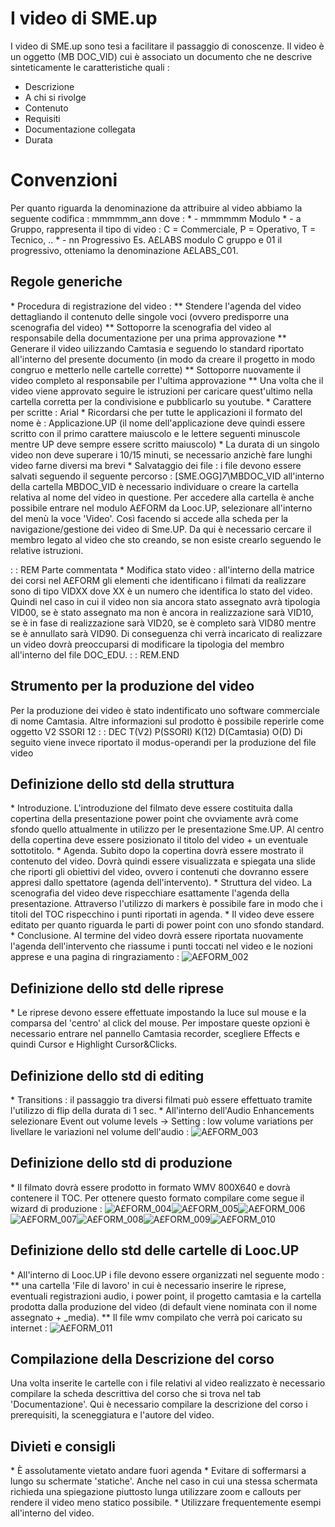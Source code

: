 # I video di SME.up

I video di SME.up sono tesi a facilitare il passaggio di conoscenze.
Il video è un oggetto (MB   DOC_VID) cui è associato un documento che ne descrive sinteticamente le caratteristiche quali : 

- Descrizione
- A chi si rivolge
- Contenuto
- Requisiti
- Documentazione collegata
- Durata


# Convenzioni
Per quanto riguarda la denominazione da attribuire al video abbiamo la seguente codifica : 
mmmmmm_ann dove : 
\* - mmmmmm Modulo
\* - a      Gruppo, rappresenta il tipo di video :  C = Commerciale, P = Operativo, T = Tecnico, ..
\* - nn     Progressivo
Es. A£LABS modulo C gruppo e 01 il progressivo, otteniamo la denominazione A£LABS_C01.

## Regole generiche

 \* Procedura di registrazione del video : 
 \*\* Stendere l'agenda del video dettagliando il contenuto delle singole voci (ovvero predisporre una scenografia del video)
 \*\* Sottoporre la scenografia del video al responsabile della documentazione per una prima approvazione
 \*\* Generare il video uilizzando Camtasia e seguendo lo standard riportato all'interno del presente documento (in modo da creare il progetto in modo congruo e metterlo nelle cartelle corrette)
 \*\* Sottoporre nuovamente il video completo al responsabile per l'ultima approvazione
 \*\* Una volta che il video viene approvato seguire le istruzioni per caricare quest'ultimo nella cartella corretta per la condivisione e pubblicarlo su youtube.
 \* Carattere per scritte :  Arial
 \* Ricordarsi che per tutte le applicazioni il formato del nome è :  Applicazione.UP (il nome dell'applicazione deve quindi essere scritto con il primo carattere maiuscolo e le lettere seguenti minuscole mentre UP deve sempre essere scritto maiuscolo)
 \* La durata di un singolo video non deve superare i 10/15 minuti, se  necessario anzichè fare lunghi video farne diversi ma brevi
 \* Salvataggio dei file :  i file devono essere salvati seguendo il seguente percorso :  [SME.OGG]_7_\MBDOC_VID all'interno della cartella MBDOC_VID è necessario individuare o creare la cartella relativa al nome del video in questione. Per accedere alla cartella è anche possibile entrare nel modulo A£FORM da Looc.UP, selezionare all'interno del menù la voce 'Video'. Così facendo si accede alla scheda per la navigazione/gestione dei video di Sme.UP. Da qui è necessario cercare il membro legato al video che sto creando, se non esiste crearlo seguendo le relative istruzioni.

 :  : REM
Parte commentata
 \* Modifica stato video :  all'interno della matrice dei corsi nel A£FORM gli elementi che identificano i filmati da realizzare sono di tipo VIDXX dove XX è un numero che identifica lo stato del video. Quindi nel caso in cui il video non sia ancora stato assegnato avrà tipologia VID00, se è stato assegnato ma non è ancora in realizzazione sarà VID10, se è in fase di realizzazione sarà VID20, se è completo sarà VID80 mentre se è annullato sarà VID90. Di conseguenza chi verrà incaricato di realizzare un video dovrà preoccuparsi di modificare la tipologia del membro all'interno del file DOC_EDU.
 :  : REM.END

## Strumento per la produzione del video
Per la produzione dei video è stato indentificato uno software commerciale di nome Camtasia.
Altre informazioni sul prodotto è possibile reperirle come oggetto V2 SSORI 12
 :  : DEC T(V2) P(SSORI) K(12) D(Camtasia) O(D)
Di seguito viene invece riportato il modus-operandi per la produzione del file video

## Definizione dello std della struttura
 \* Introduzione. L'introduzione del filmato deve essere costituita dalla copertina della presentazione power point che ovviamente avrà come sfondo quello attualmente in utilizzo per le presentazione Sme.UP. Al centro della copertina deve essere posizionato il titolo del video + un eventuale sottotitolo.
 \* Agenda. Subito dopo la copertina dovrà essere mostrato il contenuto del video. Dovrà quindi essere visualizzata e spiegata una slide che riporti gli obiettivi del video, ovvero i contenuti che dovranno essere appresi dallo spettatore (agenda dell'intervento).
 \* Struttura del video. La scenografia del video deve rispecchiare esattamente l'agenda della presentazione. Attraverso l'utilizzo di markers è possibile fare in modo che i titoli del TOC rispecchino i punti riportati in agenda.
 \* Il video deve essere editato per quanto riguarda le parti di power point con uno sfondo standard.
 \* Conclusione. Al termine del video dovrà essere riportata nuovamente l'agenda dell'intervento che riassume i punti toccati nel video e le nozioni apprese e una pagina di ringraziamento : 
![A£FORM_002](http://localhost:3000/immagini/A£FORM_01/AXFORM_002.png)
## Definizione dello std delle riprese
 \* Le riprese devono essere effettuate impostando la luce sul mouse e la comparsa del 'centro' al click del mouse. Per impostare queste opzioni è necessario entrare nel pannello Camtasia recorder, scegliere Effects e quindi Cursor e Highlight Cursor&Clicks.

## Definizione dello std di editing
 \* Transitions :  il passaggio tra diversi filmati può essere effettuato tramite l'utilizzo di flip della durata di 1 sec.
 \* All'interno dell'Audio Enhancements selezionare Event out volume levels -> Setting :  low volume variations per livellare le variazioni nel volume dell'audio : 
![A£FORM_003](http://localhost:3000/immagini/A£FORM_01/AXFORM_003.png)
## Definizione dello std di produzione
 \* Il filmato dovrà essere prodotto in formato WMV 800X640 e dovrà contenere il TOC. Per ottenere questo formato compilare come segue il wizard di produzione : 
![A£FORM_004](http://localhost:3000/immagini/A£FORM_01/AXFORM_004.png)![A£FORM_005](http://localhost:3000/immagini/A£FORM_01/AXFORM_005.png)![A£FORM_006](http://localhost:3000/immagini/A£FORM_01/AXFORM_006.png)![A£FORM_007](http://localhost:3000/immagini/A£FORM_01/AXFORM_007.png)![A£FORM_008](http://localhost:3000/immagini/A£FORM_01/AXFORM_008.png)![A£FORM_009](http://localhost:3000/immagini/A£FORM_01/AXFORM_009.png)![A£FORM_010](http://localhost:3000/immagini/A£FORM_01/AXFORM_010.png)
## Definizione dello std delle cartelle di Looc.UP
 \* All'interno di Looc.UP i file devono essere organizzati nel seguente modo : 
 \*\* una cartella 'File di lavoro' in cui è necessario inserire le riprese, eventuali registrazioni audio, i power point, il progetto camtasia e la cartella prodotta dalla produzione del video (di default viene  nominata con il nome assegnato + _media).
 \*\* Il file wmv compilato che verrà poi caricato su internet : 
![A£FORM_011](http://localhost:3000/immagini/A£FORM_01/AXFORM_011.png)
## Compilazione della Descrizione del corso
Una volta inserite le cartelle con i file relativi al video realizzato è necessario compilare la scheda descrittiva del corso che si trova nel tab 'Documentazione'. Qui è necessario compilare la descrizione del corso i prerequisiti, la sceneggiatura e l'autore del video.

## Divieti e consigli
 \* È assolutamente vietato andare fuori agenda
 \* Evitare di soffermarsi a lungo su schermate 'statiche'. Anche nel caso in cui una stessa schermata richieda una spiegazione piuttosto lunga utilizzare zoom e callouts per rendere il video meno statico possibile.
 \* Utilizzare frequentemente esempi all'interno del video.
